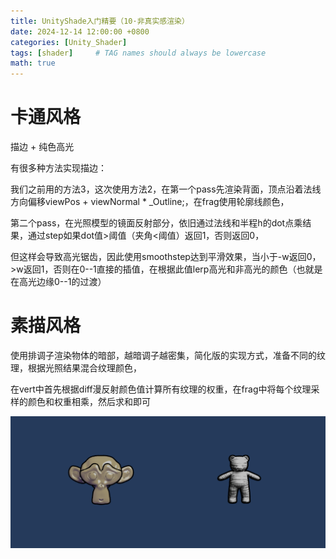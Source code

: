 ```yaml
---
title: UnityShade入门精要（10·非真实感渲染）
date: 2024-12-14 12:00:00 +0800
categories: [Unity_Shader]
tags: [shader]     # TAG names should always be lowercase
math: true
---
```

# 卡通风格

描边 + 纯色高光

有很多种方法实现描边：

我们之前用的方法3，这次使用方法2，在第一个pass先渲染背面，顶点沿着法线方向偏移viewPos + viewNormal * _Outline;，在frag使用轮廓线颜色，

第二个pass，在光照模型的镜面反射部分，依旧通过法线和半程h的dot点乘结果，通过step如果dot值>阈值（夹角<阈值）返回1，否则返回0，

但这样会导致高光锯齿，因此使用smoothstep达到平滑效果，当小于-w返回0，>w返回1，否则在0--1直接的插值，在根据此值lerp高光和非高光的颜色（也就是在高光边缘0--1的过渡）

# 素描风格

使用排调子渲染物体的暗部，越暗调子越密集，简化版的实现方式，准备不同的纹理，根据光照结果混合纹理颜色，

在vert中首先根据diff漫反射颜色值计算所有纹理的权重，在frag中将每个纹理采样的颜色和权重相乘，然后求和即可

![1734282092429](/assets/img/blog/unityshader/卡通风格和素描风格.png)